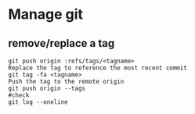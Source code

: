 # Manage git


## remove/replace a tag
```shell
git push origin :refs/tags/<tagname>
Replace the tag to reference the most recent commit
git tag -fa <tagname>
Push the tag to the remote origin
git push origin --tags
#check
git log --oneline
```

